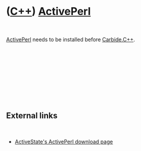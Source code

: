 
 

 

 

 

 

([C++](Cpp.md)) [ActivePerl](CppActivePerl.md)
================================================

 

[ActivePerl](CppActivePerl.md) needs to be installed before
[Carbide.C++](CppCarbideCpp.md).

 

 

 

 

 

External links
--------------

 

-   [ActiveState's ActivePerl download
    page](http://www.activestate.com/activeperl/downloads)

 

 

 

 

 

 

